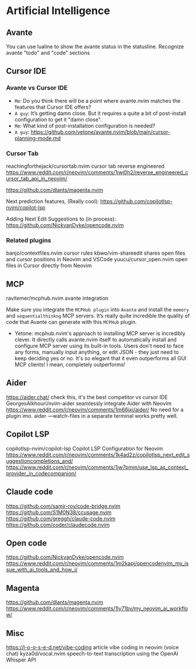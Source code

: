 # Artificial Intelligence

## Avante

You can use lualine to show the avante status in the statusline.
Recognize avante "todo" and "code" sections

## Cursor IDE

### Avante vs Cursor IDE

- `Me`: Do you think there will be a point where avante.nvim matches the
        features that Cursor IDE offers?
- `A guy`: It’s getting damn close. But it requires a quite a bit of
           post-install configuration to get it "damn close".
- `Me`: What kind of post-installation configuration is needed?
- `A guy`:
<https://github.com/yetone/avante.nvim/blob/main/cursor-planning-mode.md>

### Cursor Tab

reachingforthejack/cursortab.nvim                       cursor tab reverse engineered
<https://www.reddit.com/r/neovim/comments/1jwj0h2/reverse_engineered_cursor_tab_api_in_neovim/>

<https://github.com/dlants/magenta.nvim>

Next prediction features, (Really cool):
<https://github.com/copilotlsp-nvim/copilot-lsp>

Adding Next Edit Suggestions to (in process):
<https://github.com/NickvanDyke/opencode.nvim>

### Related plugins

banjo/contextfiles.nvim                                                  cursor rules
kbwo/vim-shareedit        shares open files and cursor positions in Neovim and VSCode
yuucu/cursor_open.nvim                      open files in Cursor directly from Neovim

## MCP

ravitemer/mcphub.nvim                                              avante integration

Make sure you integrate the `MCPHub plugin` into `Avante` and install the
`memory` and `sequentialthinkng` MCP servers. It’s really quite incredible
the quality of code that Avante can generate with this `MCPHub` plugin.

- Yetone:
mcphub.nvim's approach to installing MCP server is incredibly clever. It
directly calls avante.nvim itself to automatically install and configure MCP
server using its built-in tools. Users don't need to face any forms, manually
input anything, or edit JSON - they just need to keep deciding yes or no. It's
so elegant that it even outperforms all GUI MCP clients! I mean, completely
outperforms!

## Aider

<https://aider.chat/>              check this, it's the best competitor vs cursor IDE
GeorgesAlkhouri/nvim-aider                     seamlessly integrate Aider with Neovim
<https://www.reddit.com/r/neovim/comments/1m66jxj/aider/>
No need for a plugin imo. aider —watch-files in a separate terminal works pretty
well.

## Copilot LSP

copilotlsp-nvim/copilot-lsp                      Copilot LSP Configuration for Neovim
<https://www.reddit.com/r/neovim/comments/1k4ad2z/copilotlsp_next_edit_suggestioncompletions_and/>
<https://www.reddit.com/r/neovim/comments/1jw7pmm/use_lsp_as_context_provider_in_codecompanion/>

## Claude code

<https://github.com/samir-roy/code-bridge.nvim>
<https://github.com/S1M0N38/ccusage.nvim>
<https://github.com/greggh/claude-code.nvim>
<https://github.com/coder/claudecode.nvim>

## Open code

<https://github.com/NickvanDyke/opencode.nvim>
<https://www.reddit.com/r/neovim/comments/1m2kapj/opencodenvim_my_issue_with_ai_tools_and_how_i/>

## Magenta

<https://github.com/dlants/magenta.nvim>
<https://www.reddit.com/r/neovim/comments/1ly71bv/my_neovim_ai_workflow/>

## Misc

<https://l-o-o-s-e-d.net/vibe-coding>      article vibe coding in neovim (voice chat)
kyza0d/vocal.nvim           speech-to-text transcription using the OpenAI Whisper API
